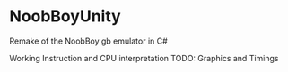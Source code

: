 # NoobBoyUnity
Remake of the NoobBoy gb emulator in C#

Working Instruction and CPU interpretation
TODO: Graphics and Timings 
